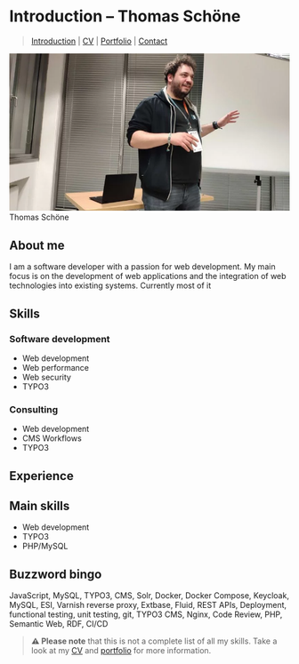 # Introduction – Thomas Schöne

> [Introduction](./0-introduction.md) | [CV](./1-cv.md) | [Portfolio](./3-portfolio.md) | [Contact](4-contact.md)

![TSC width=200](Media/tsct3cmd.png)
Thomas Schöne

## About me

I am a software developer with a passion for web development.
My main focus is on the development of web applications and the integration of web technologies into existing systems.
Currently most of it 

## Skills

### Software development

- Web development
- Web performance
- Web security
- TYPO3

### Consulting

- Web development
- CMS Workflows
- TYPO3

## Experience

## Main skills

- Web development
- TYPO3
- PHP/MySQL

## Buzzword bingo

JavaScript, MySQL, TYPO3, CMS, Solr, Docker, Docker Compose, Keycloak, MySQL, ESI, Varnish reverse proxy, Extbase, Fluid, REST APIs, Deployment, functional testing, unit testing, git, TYPO3 CMS, Nginx, Code Review, PHP, Semantic Web, RDF, CI/CD

> **⚠️ Please note** that this is not a complete list of all my skills.
> Take a look at my [CV](./1-cv.md) and [portfolio](./3-portfolio.md) for more information.
